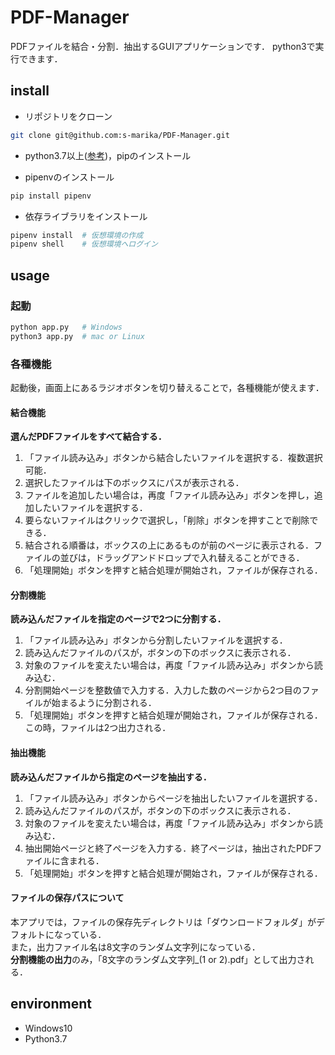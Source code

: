 # PDF-Manager

PDFファイルを結合・分割．抽出するGUIアプリケーションです．
python3で実行できます．

## install

* リポジトリをクローン

```bash
git clone git@github.com:s-marika/PDF-Manager.git
```

* python3.7以上([参考](https://www.python.jp/install/windows/install.html))，pipのインストール

* pipenvのインストール

```bash
pip install pipenv
```

* 依存ライブラリをインストール

```bash
pipenv install  # 仮想環境の作成
pipenv shell    # 仮想環境へログイン
```

## usage

### 起動

```bash
python app.py   # Windows
python3 app.py  # mac or Linux
```

### 各種機能

起動後，画面上にあるラジオボタンを切り替えることで，各種機能が使えます．

#### 結合機能

**選んだPDFファイルをすべて結合する．**

1. 「ファイル読み込み」ボタンから結合したいファイルを選択する．複数選択可能．  
2. 選択したファイルは下のボックスにパスが表示される．  
3. ファイルを追加したい場合は，再度「ファイル読み込み」ボタンを押し，追加したいファイルを選択する．
4. 要らないファイルはクリックで選択し，「削除」ボタンを押すことで削除できる．  
5. 結合される順番は，ボックスの上にあるものが前のページに表示される．ファイルの並びは，ドラッグアンドドロップで入れ替えることができる．
6. 「処理開始」ボタンを押すと結合処理が開始され，ファイルが保存される．

#### 分割機能

**読み込んだファイルを指定のページで2つに分割する．**

1. 「ファイル読み込み」ボタンから分割したいファイルを選択する．  
1. 読み込んだファイルのパスが，ボタンの下のボックスに表示される．  
1. 対象のファイルを変えたい場合は，再度「ファイル読み込み」ボタンから読み込む．  
1. 分割開始ページを整数値で入力する．入力した数のページから2つ目のファイルが始まるように分割される．  
1. 「処理開始」ボタンを押すと結合処理が開始され，ファイルが保存される．この時，ファイルは2つ出力される．

#### 抽出機能

**読み込んだファイルから指定のページを抽出する．**

1. 「ファイル読み込み」ボタンからページを抽出したいファイルを選択する．  
1. 読み込んだファイルのパスが，ボタンの下のボックスに表示される．  
1. 対象のファイルを変えたい場合は，再度「ファイル読み込み」ボタンから読み込む．  
1. 抽出開始ページと終了ページを入力する．終了ページは，抽出されたPDFファイルに含まれる．  
1. 「処理開始」ボタンを押すと結合処理が開始され，ファイルが保存される．

#### ファイルの保存パスについて

本アプリでは，ファイルの保存先ディレクトリは「ダウンロードフォルダ」がデフォルトになっている．  
また，出力ファイル名は8文字のランダム文字列になっている．  
**分割機能の出力**のみ，「8文字のランダム文字列_(1 or 2).pdf」として出力される．

## environment

* Windows10
* Python3.7
